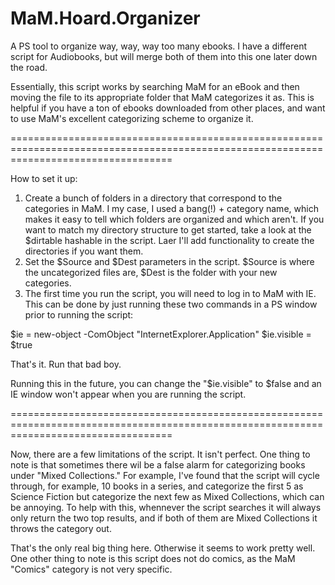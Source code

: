 # MaM.Hoard.Organizer
A PS tool to organize way, way, way too many ebooks.
I have a different script for Audiobooks, but will merge both of them into this one later down the road.

Essentially, this script works by searching MaM for an eBook and then moving the file to its appropriate folder that MaM categorizes it as. This is helpful if you have a ton of ebooks downloaded from other places, and want to use MaM's excellent categorizing scheme to organize it. 

========================================================================================================================================

How to set it up:
1) Create a bunch of folders in a directory that correspond to the categories in MaM. I my case, I used a bang(!) + category name, which makes it easy to tell which folders are organized and which aren't. If you want to match my directory structure to get started, take a look at the $dirtable hashable in the script. Laer I'll add functionality to create the directories if you want them.
2) Set the $Source and $Dest parameters in the script. $Source is where the uncategorized files are, $Dest is the folder with your new categories.
3) The first time you run the script, you will need to log in to MaM with IE. This can be done by just running these two commands in a PS window prior to running the script:

$ie = new-object -ComObject "InternetExplorer.Application"
$ie.visible = $true

That's it. Run that bad boy.

Running this in the future, you can change the "$ie.visible" to $false and an IE window won't appear when you are running the script. 

========================================================================================================================================

Now, there are a few limitations of the script. It isn't perfect.
One thing to note is that sometimes there wil be a false alarm for categorizing books under "Mixed Collections." For example, I've found that the script will cycle through, for example, 10 books in a series, and categorize the first 5 as Science Fiction but categorize the next few as Mixed Collections, which can be annoying. To help with this, whennever the script searches it will always only return the two top results, and if both of them are Mixed Collections it throws the category out.

That's the only real big thing here. Otherwise it seems to work pretty well. One other thing to note is this script does not do comics, as the MaM "Comics" category is not very specific.  
